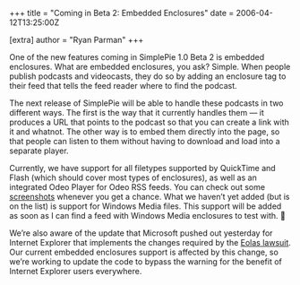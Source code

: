 +++
title = "Coming in Beta 2: Embedded Enclosures"
date = 2006-04-12T13:25:00Z

[extra]
author = "Ryan Parman"
+++

One of the new features coming in SimplePie 1.0 Beta 2 is embedded enclosures. What are embedded enclosures, you ask? Simple. When people publish podcasts and videocasts, they do so by adding an enclosure tag to their feed that tells the feed reader where to find the podcast.

The next release of SimplePie will be able to handle these podcasts in two different ways. The first is the way that it currently handles them — it produces a URL that points to the podcast so that you can create a link with it and whatnot. The other way is to embed them directly into the page, so that people can listen to them without having to download and load into a separate player.

Currently, we have support for all filetypes supported by QuickTime and Flash (which should cover most types of enclosures), as well as an integrated Odeo Player for Odeo RSS feeds. You can check out some [screenshots](http://flickr.com/photos/skyzyx/sets/72057594100877522/) whenever you get a chance. What we haven’t yet added (but is on the list) is support for Windows Media files. This support will be added as soon as I can find a feed with Windows Media enclosures to test with. 🙂

We’re also aware of the update that Microsoft pushed out yesterday for Internet Explorer that implements the changes required by the [Eolas lawsuit](http://www.devx.com/webdev/Article/30154?trk=DXRSS_WEBDEV). Our current embedded enclosures support is affected by this change, so we’re working to update the code to bypass the warning for the benefit of Internet Explorer users everywhere.
